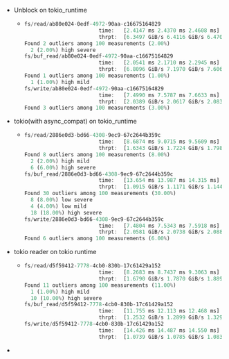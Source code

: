 - Unblock on tokio_runtime
	- ```rust
	  fs/read/ab80e024-0edf-4972-90aa-c16675164829
	                          time:   [2.4147 ms 2.4370 ms 2.4608 ms]
	                          thrpt:  [6.3497 GiB/s 6.4116 GiB/s 6.4709 GiB/s]
	  Found 2 outliers among 100 measurements (2.00%)
	    2 (2.00%) high severe
	  fs/buf_read/ab80e024-0edf-4972-90aa-c16675164829
	                          time:   [2.0541 ms 2.1710 ms 2.2945 ms]
	                          thrpt:  [6.8096 GiB/s 7.1970 GiB/s 7.6067 GiB/s]
	  Found 1 outliers among 100 measurements (1.00%)
	    1 (1.00%) high mild
	  fs/write/ab80e024-0edf-4972-90aa-c16675164829
	                          time:   [7.4990 ms 7.5787 ms 7.6633 ms]
	                          thrpt:  [2.0389 GiB/s 2.0617 GiB/s 2.0836 GiB/s]
	  Found 3 outliers among 100 measurements (3.00%)
	  
	  ```
- tokio(with async_compat) on tokio_runtime
	- ```rust
	  fs/read/2886e0d3-bd66-4308-9ec9-67c2644b359c
	                          time:   [8.6874 ms 9.0715 ms 9.5609 ms]
	                          thrpt:  [1.6343 GiB/s 1.7224 GiB/s 1.7986 GiB/s]
	  Found 8 outliers among 100 measurements (8.00%)
	    2 (2.00%) high mild
	    6 (6.00%) high severe
	  fs/buf_read/2886e0d3-bd66-4308-9ec9-67c2644b359c
	                          time:   [13.654 ms 13.987 ms 14.315 ms]
	                          thrpt:  [1.0915 GiB/s 1.1171 GiB/s 1.1443 GiB/s]
	  Found 30 outliers among 100 measurements (30.00%)
	    8 (8.00%) low severe
	    4 (4.00%) low mild
	    18 (18.00%) high severe
	  fs/write/2886e0d3-bd66-4308-9ec9-67c2644b359c
	                          time:   [7.4804 ms 7.5343 ms 7.5918 ms]
	                          thrpt:  [2.0581 GiB/s 2.0738 GiB/s 2.0888 GiB/s]
	  Found 6 outliers among 100 measurements (6.00%)
	  
	  ```
- tokio reader on tokio runtime
	- ```rust
	  fs/read/d5f59412-7778-4cb0-830b-17c61429a152
	                          time:   [8.2683 ms 8.7437 ms 9.3063 ms]
	                          thrpt:  [1.6790 GiB/s 1.7870 GiB/s 1.8897 GiB/s]
	  Found 11 outliers among 100 measurements (11.00%)
	    1 (1.00%) high mild
	    10 (10.00%) high severe
	  fs/buf_read/d5f59412-7778-4cb0-830b-17c61429a152
	                          time:   [11.755 ms 12.113 ms 12.468 ms]
	                          thrpt:  [1.2532 GiB/s 1.2899 GiB/s 1.3293 GiB/s]
	  fs/write/d5f59412-7778-4cb0-830b-17c61429a152
	                          time:   [14.426 ms 14.487 ms 14.550 ms]
	                          thrpt:  [1.0739 GiB/s 1.0785 GiB/s 1.0831 GiB/s]
	  
	  ```
-